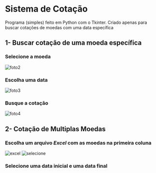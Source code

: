 # Sistema de Cotação
 Programa (simples) feito em Python com o Tkinter. Criado apenas para buscar cotações de moedas com uma data específica
 
 
 ## 1- Buscar cotação de uma moeda específica
 
 
### **Selecione a moeda**

![foto2](https://user-images.githubusercontent.com/99151447/156863451-2877998b-292b-4484-9ce3-185ed5e16067.png)
  
  
  
### **Escolha uma data**
    
![foto3](https://user-images.githubusercontent.com/99151447/156864860-c77143a8-386b-4902-968e-82c03e80a3b2.png)

  
### **Busque a cotação**
  
![foto4](https://user-images.githubusercontent.com/99151447/156864224-52f06aa6-047a-438b-a409-2a98c7ac6fdb.PNG)


 ## 2- Cotação de Multiplas Moedas
 
### Escolha um arquivo *Excel* com as moedas na primeira coluna
![excel](https://user-images.githubusercontent.com/99151447/156865675-02149829-f944-4c26-83c0-a687b1339f7c.PNG)  ![selecione](https://user-images.githubusercontent.com/99151447/156865763-09b3268d-41ee-4042-95dc-6d112606c93a.PNG)


### Selecione uma data inicial e uma data final

